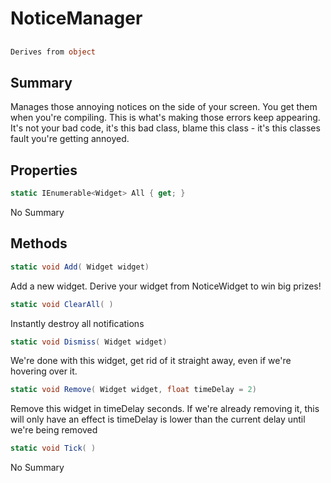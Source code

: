 # NoticeManager

## 
```c#
Derives from object
```

## Summary

Manages those annoying notices on the side of your screen. You get them when you're compiling.
This is what's making those errors keep appearing. It's not your bad code, it's this bad class,
blame this class - it's this classes fault you're getting annoyed.
## Properties

```c#
static IEnumerable<Widget> All { get; } 
```
No Summary
## Methods

```c#
static void Add( Widget widget) 
```
Add a new widget. Derive your widget from NoticeWidget to win big prizes!
```c#
static void ClearAll( ) 
```
Instantly destroy all notifications
```c#
static void Dismiss( Widget widget) 
```
We're done with this widget, get rid of it straight away, even if we're hovering over it.
```c#
static void Remove( Widget widget, float timeDelay = 2) 
```
Remove this widget in timeDelay seconds. If we're already removing it, this will only have
an effect is timeDelay is lower than the current delay until we're being removed
```c#
static void Tick( ) 
```
No Summary
